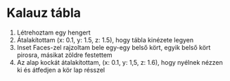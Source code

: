# Kalauz tábla
1. Létrehoztam egy hengert
2. Átalakítottam (x: 0.1, y: 1.5, z: 1.5), hogy tábla kinézete legyen
3. Inset Faces-zel rajzoltam bele egy-egy belső kört, egyik belső kört pirosra, másikat zöldre festettem
4. Az alap kockát átalakítottam, (x: 0.1, y: 1,5, z: 1.6), hogy nyélnek nézzen ki és átfedjen a kör lap résszel
